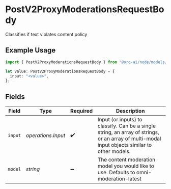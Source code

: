 # PostV2ProxyModerationsRequestBody

Classifies if text violates content policy

## Example Usage

```typescript
import { PostV2ProxyModerationsRequestBody } from "@orq-ai/node/models/operations";

let value: PostV2ProxyModerationsRequestBody = {
  input: "<value>",
};
```

## Fields

| Field                                                                                                                                         | Type                                                                                                                                          | Required                                                                                                                                      | Description                                                                                                                                   |
| --------------------------------------------------------------------------------------------------------------------------------------------- | --------------------------------------------------------------------------------------------------------------------------------------------- | --------------------------------------------------------------------------------------------------------------------------------------------- | --------------------------------------------------------------------------------------------------------------------------------------------- |
| `input`                                                                                                                                       | *operations.Input*                                                                                                                            | :heavy_check_mark:                                                                                                                            | Input (or inputs) to classify. Can be a single string, an array of strings, or an array of multi-modal input objects similar to other models. |
| `model`                                                                                                                                       | *string*                                                                                                                                      | :heavy_minus_sign:                                                                                                                            | The content moderation model you would like to use. Defaults to omni-moderation-latest                                                        |